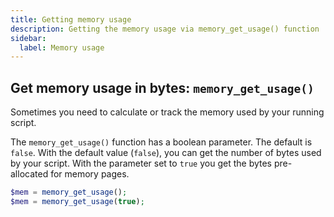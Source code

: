 ```yaml
---
title: Getting memory usage
description: Getting the memory usage via memory_get_usage() function
sidebar:
  label: Memory usage
---
```


## Get memory usage in bytes: `memory_get_usage()`

Sometimes you need to calculate or track the memory used by your running script.

The `memory_get_usage()` function has a boolean parameter.
The default is `false`.
With the default value (`false`), you can get the number of bytes used by your script.
With the parameter set to `true` you get the bytes pre-allocated for memory pages.

```php
$mem = memory_get_usage();
$mem = memory_get_usage(true);
```
